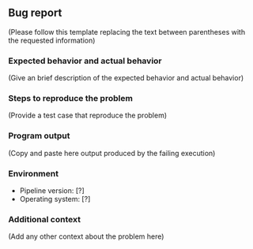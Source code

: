 ## Bug report 

(Please follow this template replacing the text between parentheses with the requested information)

### Expected behavior and actual behavior

(Give an brief description of the expected behavior and actual behavior)

### Steps to reproduce the problem

(Provide a test case that reproduce the problem)

### Program output 

(Copy and paste here output produced by the failing execution)

### Environment 

* Pipeline version: [?] 
* Operating system: [?]

### Additional context

(Add any other context about the problem here)


